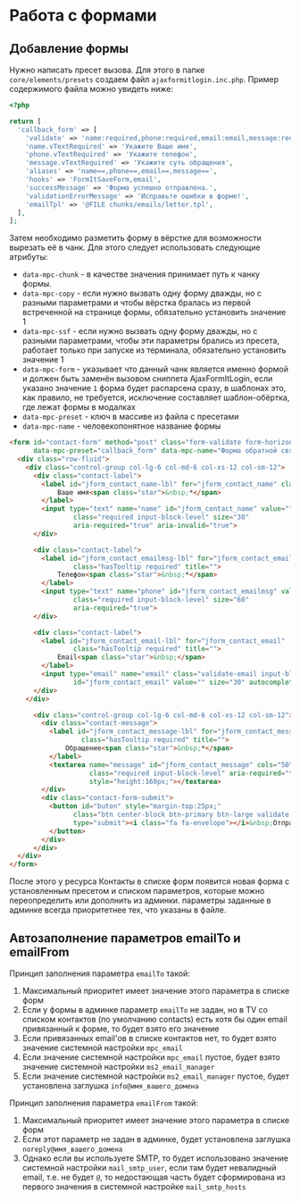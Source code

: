 # Работа с формами

## Добавление формы

Нужно написать пресет вызова. Для этого в папке `core/elements/presets` создаем файл `ajaxformitlogin.inc.php`. Пример содержимого файла можно увидеть ниже:

```php
<?php

return [
  'callback_form' => [
    'validate' => 'name:required,phone:required,email:email,message:required',
    'name.vTextRequired' => 'Укажите Ваше имя',
    'phone.vTextRequired' => 'Укажите телефон',
    'message.vTextRequired' => 'Укажите суть обращения',
    'aliases' => 'name==,phone==,email==,message==',
    'hooks' => 'FormItSaveForm,email',
    'successMessage' => 'Форма успешно отправлена.',
    'validationErrorMessage' => 'Исправьте ошибки в форме!',
    'emailTpl' => '@FILE chunks/emails/letter.tpl',
  ],
];
```

Затем необходимо разметить форму в вёрстке для возможности вырезать её в чанк. Для этого следует использовать следующие атрибуты:

* `data-mpc-chunk` - в качестве значения принимает путь к чанку формы.
* `data-mpc-copy` - если нужно вызвать одну форму дважды, но с разными параметрами и чтобы вёрстка бралась из первой встреченной на странице формы, обязательно установить значение 1
* `data-mpc-ssf` - если нужно вызвать одну форму дважды, но с разными параметрами, чтобы эти параметры брались из пресета, работает только при запуске из терминала, обязательно установить значение 1
* `data-mpc-form` - указывает что данный чанк является именно формой и должен быть заменён вызовом сниппета AjaxFormItLogin, если указано значение `1` форма будет распарсена сразу, в шаблонах это, как правило, не требуется, исключение составляет шаблон-обёртка, где лежат формы в модалках
* `data-mpc-preset` - ключ в массиве из файла с пресетами
* `data-mpc-name` - человекопонятное название формы

```html
<form id="contact-form" method="post" class="form-validate form-horizontal" data-mpc-chunk="forms/callback_form.tpl" data-mpc-form=""
      data-mpc-preset="callback_form" data-mpc-name="Форма обратной связи">
  <div class="row-fluid">
    <div class="control-group col-lg-6 col-md-6 col-xs-12 col-sm-12">
      <div class="contact-label">
        <label id="jform_contact_name-lbl" for="jform_contact_name" class="hasTooltip required" title="">
            Ваше имя<span class="star">&nbsp;*</span>
        </label>
        <input type="text" name="name" id="jform_contact_name" value=""
                class="required input-block-level" size="30"
                aria-required="true" aria-invalid="true">
      </div>

      <div class="contact-label">
        <label id="jform_contact_emailmsg-lbl" for="jform_contact_emailmsg"
                class="hasTooltip required" title="">
            Телефон<span class="star">&nbsp;*</span>
        </label>
        <input type="text" name="phone" id="jform_contact_emailmsg" value=""
                class="required input-block-level" size="60"
                aria-required="true">
      </div>

      <div class="contact-label">
        <label id="jform_contact_email-lbl" for="jform_contact_email"
                class="hasTooltip required" title="">
            Email<span class="star">&nbsp;</span>
        </label>
        <input type="email" name="email" class="validate-email input-block-level"
                id="jform_contact_email" value="" size="30" autocomplete="email">
      </div>
    </div>

      <div class="control-group col-lg-6 col-md-6 col-xs-12 col-sm-12">
        <div class="contact-message">
          <label id="jform_contact_message-lbl" for="jform_contact_message"
                  class="hasTooltip required" title="">
              Обращение<span class="star">&nbsp;*</span>
          </label>
          <textarea name="message" id="jform_contact_message" cols="50" rows="10"
                    class="required input-block-level" aria-required="true"
                    style="height:160px;"></textarea>
        </div>
        <div class="contact-form-submit">
          <button id="buton" style="margin-top:25px;"
                class="btn center-block btn-primary btn-large validate sp-rounded"
                type="submit"><i class="fa fa-envelope"></i>&nbsp;Отправить обращение
          </button>
        </div>
      </div>
  </div>
</form>
```

После этого у ресурса Контакты в списке форм появится новая форма с установленным пресетом и списком параметров, которые можно переопределить или дополнить из админки.
параметры заданные в админке всегда приоритетнее тех, что указаны в файле.

## Автозаполнение параметров emailTo и emailFrom

Принцип заполнения параметра `emailTo` такой:

1. Максимальный приоритет имеет значение этого параметра в списке форм
2. Если у формы в админке параметр `emailTo` не задан, но в TV со списком контактов (по умолчанию contacts) есть хотя бы один email привязанный к форме, то будет взято его значение
3. Если привязанных email'ов в списке контактов нет, то будет взято значение системной настройки `mpc_email`
4. Если значение системной настройки `mpc_email` пустое, будет взято значение системной настройки `ms2_email_manager`
5. Если значение системной настройки `ms2_email_manager` пустое, будет установлена заглушка `info@имя_вашего_домена`

Принцип заполнения параметра `emailFrom` такой:

1. Максимальный приоритет имеет значение этого параметра в списке форм
2. Если этот параметр не задан в админке, будет установлена заглушка `noreply@имя_вашего_домена`
3. Однако если вы используете SMTP, то будет использовано значение системной настройки `mail_smtp_user`, если там будет невалидный email, т.е. не будет `@`, то недостающая часть будет сформирована из первого значения в системной настройке `mail_smtp_hosts`
